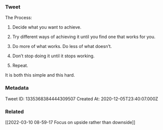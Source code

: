 ### Tweet
The Process:

1) Decide what you want to achieve.

2) Try different ways of achieving it until you find one that works for you.

3) Do more of what works. Do less of what doesn’t.

4) Don’t stop doing it until it stops working.

5) Repeat.

It is both this simple and this hard.

### Metadata
Tweet ID: 1335368384444309507
Created At: 2020-12-05T23:40:07.000Z

### Related
[[2022-03-10 08-59-17 Focus on upside rather than downside]]


